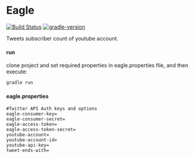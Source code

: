 # Eagle

[![Build Status](https://travis-ci.org/akadir/eagle.svg?branch=master)](https://travis-ci.org/akadir/eagle)
[![gradle-version](https://img.shields.io/badge/gradle-5.5.1-brightgreen)](https://img.shields.io/badge/gradle-5.5.1-brightgreen)

Tweets subscriber count of youtube account.

#### run

clone project and set required properties in eagle.properties file, and then execute: 

```groovy
gradle run
```

#### eagle.properties

```properties
#Twitter API Auth keys and options
eagle-consumer-key=
eagle-consumer-secret=
eagle-access-token=
eagle-access-token-secret=
youtube-account=
youtube-account-id=
youtube-api-key=
tweet-ends-with=
```
